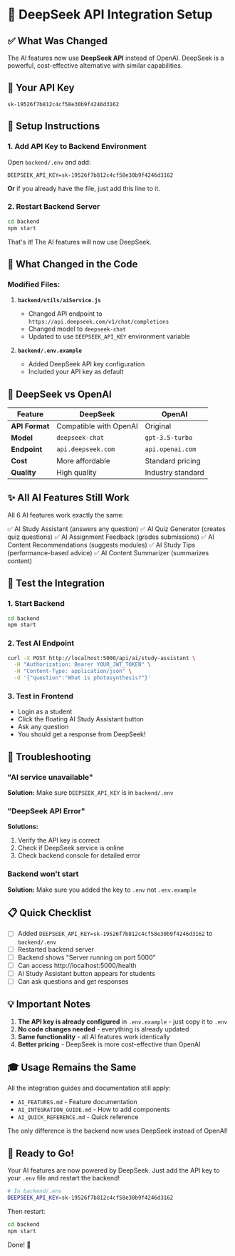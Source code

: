 # 🚀 DeepSeek API Integration Setup

## ✅ What Was Changed

The AI features now use **DeepSeek API** instead of OpenAI. DeepSeek is a powerful, cost-effective alternative with similar capabilities.

## 🔑 Your API Key

```
sk-19526f7b812c4cf58e30b9f4246d3162
```

## 📝 Setup Instructions

### 1. Add API Key to Backend Environment

Open `backend/.env` and add:

```env
DEEPSEEK_API_KEY=sk-19526f7b812c4cf58e30b9f4246d3162
```

**Or** if you already have the file, just add this line to it.

### 2. Restart Backend Server

```bash
cd backend
npm start
```

That's it! The AI features will now use DeepSeek.

## 🔄 What Changed in the Code

### Modified Files:

1. **`backend/utils/aiService.js`**
   - Changed API endpoint to `https://api.deepseek.com/v1/chat/completions`
   - Changed model to `deepseek-chat`
   - Updated to use `DEEPSEEK_API_KEY` environment variable

2. **`backend/.env.example`**
   - Added DeepSeek API key configuration
   - Included your API key as default

## 🎯 DeepSeek vs OpenAI

| Feature | DeepSeek | OpenAI |
|---------|----------|--------|
| **API Format** | Compatible with OpenAI | Original |
| **Model** | `deepseek-chat` | `gpt-3.5-turbo` |
| **Endpoint** | `api.deepseek.com` | `api.openai.com` |
| **Cost** | More affordable | Standard pricing |
| **Quality** | High quality | Industry standard |

## ✨ All AI Features Still Work

All 6 AI features work exactly the same:

✅ AI Study Assistant (answers any question)
✅ AI Quiz Generator (creates quiz questions)
✅ AI Assignment Feedback (grades submissions)
✅ AI Content Recommendations (suggests modules)
✅ AI Study Tips (performance-based advice)
✅ AI Content Summarizer (summarizes content)

## 🧪 Test the Integration

### 1. Start Backend
```bash
cd backend
npm start
```

### 2. Test AI Endpoint
```bash
curl -X POST http://localhost:5000/api/ai/study-assistant \
  -H "Authorization: Bearer YOUR_JWT_TOKEN" \
  -H "Content-Type: application/json" \
  -d '{"question":"What is photosynthesis?"}'
```

### 3. Test in Frontend
- Login as a student
- Click the floating AI Study Assistant button
- Ask any question
- You should get a response from DeepSeek!

## 🔧 Troubleshooting

### "AI service unavailable"
**Solution:** Make sure `DEEPSEEK_API_KEY` is in `backend/.env`

### "DeepSeek API Error"
**Solutions:**
1. Verify the API key is correct
2. Check if DeepSeek service is online
3. Check backend console for detailed error

### Backend won't start
**Solution:** Make sure you added the key to `.env` not `.env.example`

## 📋 Quick Checklist

- [ ] Added `DEEPSEEK_API_KEY=sk-19526f7b812c4cf58e30b9f4246d3162` to `backend/.env`
- [ ] Restarted backend server
- [ ] Backend shows "Server running on port 5000"
- [ ] Can access http://localhost:5000/health
- [ ] AI Study Assistant button appears for students
- [ ] Can ask questions and get responses

## 💡 Important Notes

1. **The API key is already configured** in `.env.example` - just copy it to `.env`
2. **No code changes needed** - everything is already updated
3. **Same functionality** - all AI features work identically
4. **Better pricing** - DeepSeek is more cost-effective than OpenAI

## 🎓 Usage Remains the Same

All the integration guides and documentation still apply:
- `AI_FEATURES.md` - Feature documentation
- `AI_INTEGRATION_GUIDE.md` - How to add components
- `AI_QUICK_REFERENCE.md` - Quick reference

The only difference is the backend now uses DeepSeek instead of OpenAI!

## 🚀 Ready to Go!

Your AI features are now powered by DeepSeek. Just add the API key to your `.env` file and restart the backend!

```bash
# In backend/.env
DEEPSEEK_API_KEY=sk-19526f7b812c4cf58e30b9f4246d3162
```

Then restart:
```bash
cd backend
npm start
```

Done! 🎉
